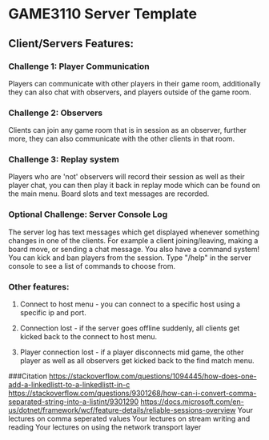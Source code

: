 # GAME3110 Server Template
## Client/Servers Features:
### Challenge 1: Player Communication
Players can communicate with other players in their game room, additionally they can also chat with observers, and players outside of the game room.
### Challenge 2: Observers
Clients can join any game room that is in session as an observer, further more, they can also communicate with the other clients in that room.
### Challenge 3: Replay system
Players who are 'not' observers will record their session as well as their player chat, you can then play it back in replay mode which can be found on the main menu. Board slots and text messages are recorded.
### Optional Challenge: Server Console Log
The server log has text messages which get displayed whenever something changes in one of the clients. For example a client joining/leaving, making a board move, or sending a chat message. You also have a command system! You can kick and ban players from the session. Type "/help" in the server console to see a list of commands to choose from.
### Other features:
1. Connect to host menu - you can connect to a specific host using a specific ip and port.

2. Connection lost - if the server goes offline suddenly, all clients get kicked back to the connect to host menu.

3. Player connection lost - if a player disconnects mid game, the other player as well as all observers get kicked back to the find match menu.

###Citation
https://stackoverflow.com/questions/1094445/how-does-one-add-a-linkedlistt-to-a-linkedlistt-in-c
https://stackoverflow.com/questions/9301268/how-can-i-convert-comma-separated-string-into-a-listint/9301290
https://docs.microsoft.com/en-us/dotnet/framework/wcf/feature-details/reliable-sessions-overview
Your lectures on comma seperated values
Your lectures on stream writing and reading
Your lectures on using the network transport layer